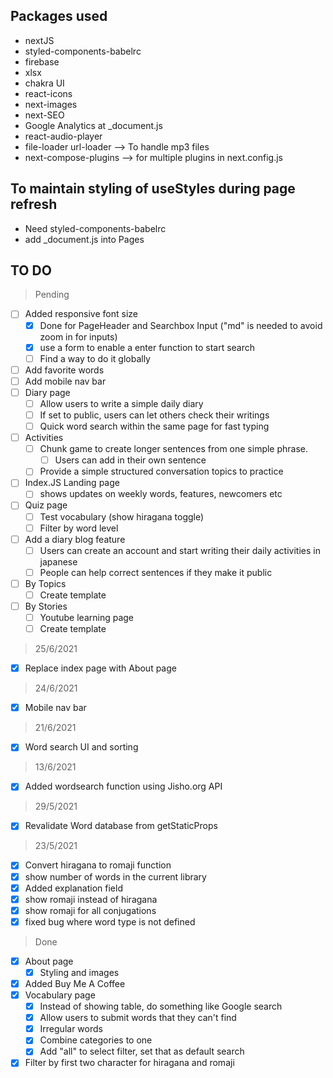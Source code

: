 ## Packages used

- nextJS
- styled-components-babelrc
- firebase
- xlsx
- chakra UI
- react-icons
- next-images
- next-SEO
- Google Analytics at \_document.js
- react-audio-player
- file-loader url-loader --> To handle mp3 files
- next-compose-plugins --> for multiple plugins in next.config.js

## To maintain styling of useStyles during page refresh

- Need styled-components-babelrc
- add \_document.js into Pages

## TO DO

> Pending

- [ ] Added responsive font size
  - [x] Done for PageHeader and Searchbox Input ("md" is needed to avoid zoom in for inputs)
  - [x] use a form to enable a enter function to start search
  - [ ] Find a way to do it globally
- [ ] Add favorite words
- [ ] Add mobile nav bar
- [ ] Diary page
  - [ ] Allow users to write a simple daily diary
  - [ ] If set to public, users can let others check their writings
  - [ ] Quick word search within the same page for fast typing
- [ ] Activities
  - [ ] Chunk game to create longer sentences from one simple phrase.
    - [ ] Users can add in their own sentence
  - [ ] Provide a simple structured conversation topics to practice
- [ ] Index.JS Landing page
  - [ ] shows updates on weekly words, features, newcomers etc
- [ ] Quiz page
  - [ ] Test vocabulary (show hiragana toggle)
  - [ ] Filter by word level
- [ ] Add a diary blog feature
  - [ ] Users can create an account and start writing their daily activities in japanese
  - [ ] People can help correct sentences if they make it public
- [ ] By Topics
  - [ ] Create template
- [ ] By Stories
  - [ ] Youtube learning page
  - [ ] Create template

> 25/6/2021

- [x] Replace index page with About page

> 24/6/2021

- [x] Mobile nav bar

> 21/6/2021

- [x] Word search UI and sorting

> 13/6/2021

- [x] Added wordsearch function using Jisho.org API

> 29/5/2021

- [x] Revalidate Word database from getStaticProps

> 23/5/2021

- [x] Convert hiragana to romaji function
- [x] show number of words in the current library
- [x] Added explanation field
- [x] show romaji instead of hiragana
- [x] show romaji for all conjugations
- [x] fixed bug where word type is not defined

> Done

- [x] About page
  - [x] Styling and images
- [x] Added Buy Me A Coffee
- [x] Vocabulary page
  - [x] Instead of showing table, do something like Google search
  - [x] Allow users to submit words that they can't find
  - [x] Irregular words
  - [x] Combine categories to one
  - [x] Add "all" to select filter, set that as default search
- [x] Filter by first two character for hiragana and romaji
